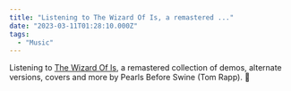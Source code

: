 ```yaml
---
title: "Listening to The Wizard Of Is, a remastered ..."
date: "2023-03-11T01:28:10.000Z"
tags: 
  - "Music"
---
```


Listening to [The Wizard Of Is](https://pearlsbeforeswinemusic.bandcamp.com/album/the-wizard-of-is), a remastered collection of demos, alternate versions, covers and more by Pearls Before Swine (Tom Rapp). 🎵
